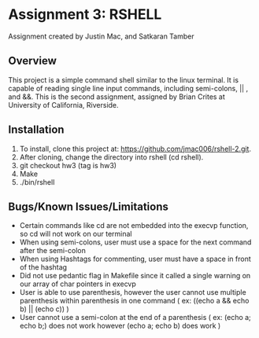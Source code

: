 Assignment 3: RSHELL
====================
Assignment created by Justin Mac, and Satkaran Tamber

Overview
------------
This project is a simple command shell similar to the linux terminal. It is capable of reading single line input commands, including semi-colons, || , and &&. This is the second assignment, assigned by Brian Crites at University of California, Riverside. 

Installation
--------------
1. To install, clone this project at: https://github.com/jmac006/rshell-2.git. 
2. After cloning, change the directory into rshell (cd rshell). 
3. git checkout hw3 (tag is hw3)
4. Make
5. ./bin/rshell


Bugs/Known Issues/Limitations
------------------------------
* Certain commands like cd are not embedded into the execvp function, so cd will not work on our terminal
* When using semi-colons, user must use a space for the next command after the semi-colon
* When using Hashtags for commenting, user must have a space in front of the hashtag
* Did not use pedantic flag in Makefile since it called a single warning on our array of char pointers in execvp
* User is able to use parenthesis, however the user cannot use multiple parenthesis within parenthesis in one command ( ex: ((echo a && echo b) || (echo c)) )
* User cannot use a semi-colon at the end of a parenthesis ( ex: (echo a; echo b;) does not work however (echo a; echo b) does work )
